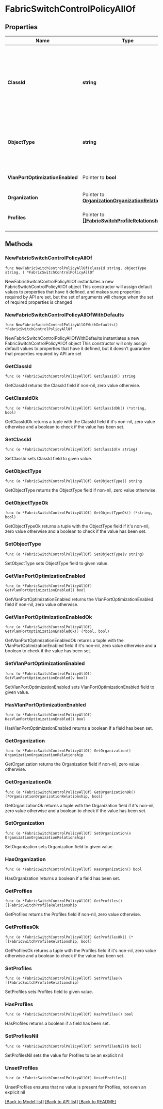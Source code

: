 # FabricSwitchControlPolicyAllOf

## Properties

Name | Type | Description | Notes
------------ | ------------- | ------------- | -------------
**ClassId** | **string** | The fully-qualified name of the instantiated, concrete type. This property is used as a discriminator to identify the type of the payload when marshaling and unmarshaling data. | [default to "fabric.SwitchControlPolicy"]
**ObjectType** | **string** | The fully-qualified name of the instantiated, concrete type. The value should be the same as the &#39;ClassId&#39; property. | [default to "fabric.SwitchControlPolicy"]
**VlanPortOptimizationEnabled** | Pointer to **bool** | To enable or disable the VLAN port count optimization. | [optional] 
**Organization** | Pointer to [**OrganizationOrganizationRelationship**](organization.Organization.Relationship.md) |  | [optional] 
**Profiles** | Pointer to [**[]FabricSwitchProfileRelationship**](fabric.SwitchProfile.Relationship.md) | An array of relationships to fabricSwitchProfile resources. | [optional] 

## Methods

### NewFabricSwitchControlPolicyAllOf

`func NewFabricSwitchControlPolicyAllOf(classId string, objectType string, ) *FabricSwitchControlPolicyAllOf`

NewFabricSwitchControlPolicyAllOf instantiates a new FabricSwitchControlPolicyAllOf object
This constructor will assign default values to properties that have it defined,
and makes sure properties required by API are set, but the set of arguments
will change when the set of required properties is changed

### NewFabricSwitchControlPolicyAllOfWithDefaults

`func NewFabricSwitchControlPolicyAllOfWithDefaults() *FabricSwitchControlPolicyAllOf`

NewFabricSwitchControlPolicyAllOfWithDefaults instantiates a new FabricSwitchControlPolicyAllOf object
This constructor will only assign default values to properties that have it defined,
but it doesn't guarantee that properties required by API are set

### GetClassId

`func (o *FabricSwitchControlPolicyAllOf) GetClassId() string`

GetClassId returns the ClassId field if non-nil, zero value otherwise.

### GetClassIdOk

`func (o *FabricSwitchControlPolicyAllOf) GetClassIdOk() (*string, bool)`

GetClassIdOk returns a tuple with the ClassId field if it's non-nil, zero value otherwise
and a boolean to check if the value has been set.

### SetClassId

`func (o *FabricSwitchControlPolicyAllOf) SetClassId(v string)`

SetClassId sets ClassId field to given value.


### GetObjectType

`func (o *FabricSwitchControlPolicyAllOf) GetObjectType() string`

GetObjectType returns the ObjectType field if non-nil, zero value otherwise.

### GetObjectTypeOk

`func (o *FabricSwitchControlPolicyAllOf) GetObjectTypeOk() (*string, bool)`

GetObjectTypeOk returns a tuple with the ObjectType field if it's non-nil, zero value otherwise
and a boolean to check if the value has been set.

### SetObjectType

`func (o *FabricSwitchControlPolicyAllOf) SetObjectType(v string)`

SetObjectType sets ObjectType field to given value.


### GetVlanPortOptimizationEnabled

`func (o *FabricSwitchControlPolicyAllOf) GetVlanPortOptimizationEnabled() bool`

GetVlanPortOptimizationEnabled returns the VlanPortOptimizationEnabled field if non-nil, zero value otherwise.

### GetVlanPortOptimizationEnabledOk

`func (o *FabricSwitchControlPolicyAllOf) GetVlanPortOptimizationEnabledOk() (*bool, bool)`

GetVlanPortOptimizationEnabledOk returns a tuple with the VlanPortOptimizationEnabled field if it's non-nil, zero value otherwise
and a boolean to check if the value has been set.

### SetVlanPortOptimizationEnabled

`func (o *FabricSwitchControlPolicyAllOf) SetVlanPortOptimizationEnabled(v bool)`

SetVlanPortOptimizationEnabled sets VlanPortOptimizationEnabled field to given value.

### HasVlanPortOptimizationEnabled

`func (o *FabricSwitchControlPolicyAllOf) HasVlanPortOptimizationEnabled() bool`

HasVlanPortOptimizationEnabled returns a boolean if a field has been set.

### GetOrganization

`func (o *FabricSwitchControlPolicyAllOf) GetOrganization() OrganizationOrganizationRelationship`

GetOrganization returns the Organization field if non-nil, zero value otherwise.

### GetOrganizationOk

`func (o *FabricSwitchControlPolicyAllOf) GetOrganizationOk() (*OrganizationOrganizationRelationship, bool)`

GetOrganizationOk returns a tuple with the Organization field if it's non-nil, zero value otherwise
and a boolean to check if the value has been set.

### SetOrganization

`func (o *FabricSwitchControlPolicyAllOf) SetOrganization(v OrganizationOrganizationRelationship)`

SetOrganization sets Organization field to given value.

### HasOrganization

`func (o *FabricSwitchControlPolicyAllOf) HasOrganization() bool`

HasOrganization returns a boolean if a field has been set.

### GetProfiles

`func (o *FabricSwitchControlPolicyAllOf) GetProfiles() []FabricSwitchProfileRelationship`

GetProfiles returns the Profiles field if non-nil, zero value otherwise.

### GetProfilesOk

`func (o *FabricSwitchControlPolicyAllOf) GetProfilesOk() (*[]FabricSwitchProfileRelationship, bool)`

GetProfilesOk returns a tuple with the Profiles field if it's non-nil, zero value otherwise
and a boolean to check if the value has been set.

### SetProfiles

`func (o *FabricSwitchControlPolicyAllOf) SetProfiles(v []FabricSwitchProfileRelationship)`

SetProfiles sets Profiles field to given value.

### HasProfiles

`func (o *FabricSwitchControlPolicyAllOf) HasProfiles() bool`

HasProfiles returns a boolean if a field has been set.

### SetProfilesNil

`func (o *FabricSwitchControlPolicyAllOf) SetProfilesNil(b bool)`

 SetProfilesNil sets the value for Profiles to be an explicit nil

### UnsetProfiles
`func (o *FabricSwitchControlPolicyAllOf) UnsetProfiles()`

UnsetProfiles ensures that no value is present for Profiles, not even an explicit nil

[[Back to Model list]](../README.md#documentation-for-models) [[Back to API list]](../README.md#documentation-for-api-endpoints) [[Back to README]](../README.md)


